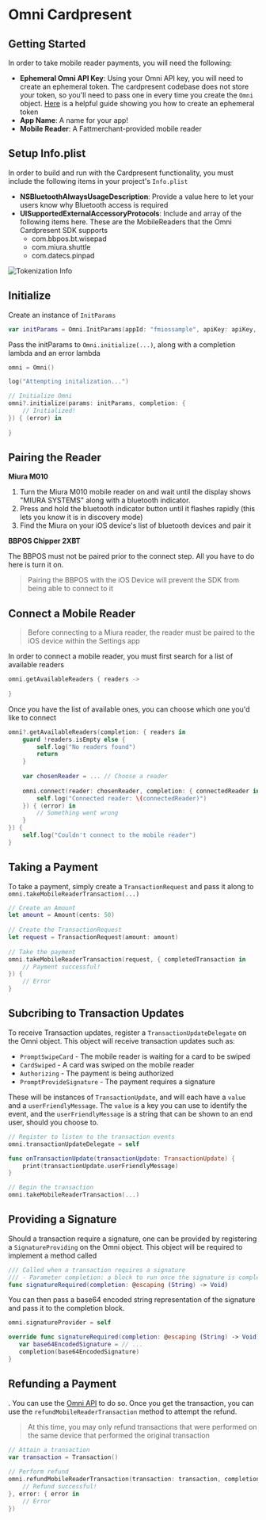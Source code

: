 # Omni Cardpresent



## <a name="getting-started">Getting Started</a>

In order to take mobile reader payments, you will need the following:

* **Ephemeral Omni API Key**: Using your Omni API key, you will need to create an ephemeral token. The cardpresent codebase does not store your token, so you'll need to pass one in every time you create the `Omni` object. [Here](https://fattmerchant.docs.apiary.io/#reference/0/authentication-tokens/generate-an-ephemeral-token) is a helpful guide showing you how to create an ephemeral token
* **App Name**: A name for your app!
* **Mobile Reader**: A Fattmerchant-provided mobile reader

## Setup Info.plist
In order to build and run with the Cardpresent functionality, you must include the following items in your project's `Info.plist`

* **NSBluetoothAlwaysUsageDescription**: Provide a value here to let your users know why Bluetooth access is required
* **UISupportedExternalAccessoryProtocols**: Include and array of the following items here. These are the MobileReaders that the Omni Cardpresent SDK supports
	* com.bbpos.bt.wisepad
	* com.miura.shuttle
	* com.datecs.pinpad

![Tokenization Info](https://raw.githubusercontent.com/fattmerchantorg/Fattmerchant-iOS-SDK/master/assets/images/cardpresent-info-plist.png)

## Initialize

Create an instance of `InitParams`

```swift
var initParams = Omni.InitParams(appId: "fmiossample", apiKey: apiKey, environment: Environment.DEV)
```

Pass the initParams to `Omni.initialize(...)`, along with a completion lambda and an error lambda

```swift
omni = Omni()

log("Attempting initalization...")

// Initialize Omni
omni?.initialize(params: initParams, completion: {
	// Initialized! 
}) { (error) in
	
}
```

## Pairing the Reader
**Miura M010**

1. Turn the Miura M010 mobile reader on and wait until the display shows "MIURA SYSTEMS" along with a bluetooth indicator.
2. Press and hold the bluetooth indicator button until it flashes rapidly (this lets you know it is in discovery mode)
3. Find the Miura on your iOS device's list of bluetooth devices and pair it

**BBPOS Chipper 2XBT**

The BBPOS must not be paired prior to the connect step. All you have to do here is turn it on. 

> Pairing the BBPOS with the iOS Device will prevent the SDK from being able to connect to it


## Connect a Mobile Reader
> Before connecting to a Miura reader, the reader must be paired to the iOS device within the Settings app


In order to connect a mobile reader, you must first search for a list of available readers

```swift
omni.getAvailableReaders { readers ->
	
}
```

Once you have the list of available ones, you can choose which one you'd like to connect

```swift
omni?.getAvailableReaders(completion: { readers in
	guard !readers.isEmpty else {
		self.log("No readers found")
		return
	}
	
	var chosenReader = ... // Choose a reader
	
	omni.connect(reader: chosenReader, completion: { connectedReader in
		self.log("Connected reader: \(connectedReader)")
	}) { (error) in
		// Something went wrong
	}	
}) { 
	self.log("Couldn't connect to the mobile reader")
}
```

## Taking a Payment
To take a payment, simply create a `TransactionRequest` and pass it along to `omni.takeMobileReaderTransaction(...)`

```swift
// Create an Amount
let amount = Amount(cents: 50)
    
// Create the TransactionRequest
let request = TransactionRequest(amount: amount)
    
// Take the payment
omni.takeMobileReaderTransaction(request, { completedTransaction in
    // Payment successful!
}) {
    // Error
}
```

## Subcribing to Transaction Updates
To receive Transaction updates, register a `TransactionUpdateDelegate` on the Omni object. This object will receive transaction updates such as:

- `PromptSwipeCard` - The mobile reader is waiting for a card to be swiped
- `CardSwiped` - A card was swiped on the mobile reader
- `Authorizing` - The payment is being authorized
- `PromptProvideSignature` - The payment requires a signature

These will be instances of `TransactionUpdate`, and will each have a `value` and a `userFriendlyMessage`. The `value` is a key you can use to identify the event, and the `userFriendlyMessage` is a string that can be shown to an end user, should you choose to.

```swift
// Register to listen to the transaction events
omni.transactionUpdateDelegate = self

func onTransactionUpdate(transactionUpdate: TransactionUpdate) {
	print(transactionUpdate.userFriendlyMessage)
}

// Begin the transaction
omni.takeMobileReaderTransaction(...) 
```

## Providing a Signature
Should a transaction require a signature, one can be provided by registering a `SignatureProviding` on the Omni object. This object will be required to implement a method called 

```swift
/// Called when a transaction requires a signature
/// - Parameter completion: a block to run once the signature is complete. This should be given the signature
func signatureRequired(completion: @escaping (String) -> Void)
```

You can then pass a base64 encoded string representation of the signature and pass it to the completion block.

```swift
omni.signatureProvider = self

override func signatureRequired(completion: @escaping (String) -> Void) {
   var base64EncodedSignature = // ...
   completion(base64EncodedSignature)
}

```


## Refunding a Payment
. You can use the [Omni API](https://fattmerchant.docs.apiary.io/#reference/0/transactions) to do so. 
Once you get the transaction, you can use the `refundMobileReaderTransaction` method to attempt the refund.

> At this time, you may only refund transactions that were performed on the same device that performed the original transaction 


```swift
// Attain a transaction
var transaction = Transaction()
    
// Perform refund
omni.refundMobileReaderTransaction(transaction: transaction, completion: { (refundedTransaction) in
	// Refund successful!
}, error: { error in
	// Error
})
```


